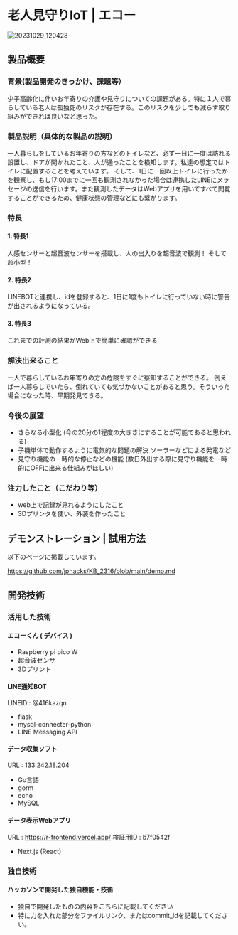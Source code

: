 # 老人見守りIoT | エコー

![20231029_120428](https://github.com/jphacks/KB_2316/assets/79553411/a9677105-5f56-4889-8606-b65f3c534e37)


## 製品概要
### 背景(製品開発のきっかけ、課題等）
少子高齢化に伴いお年寄りの介護や見守りについての課題がある。特に１人で暮らしている老人は孤独死のリスクが存在する。このリスクを少しでも減らす取り組みができれば良いなと思った。
### 製品説明（具体的な製品の説明）
一人暮らしをしているお年寄りの方などのトイレなど、必ず一日に一度は訪れる設置し、ドアが開かれたこと、人が通ったことを検知します。私達の想定ではトイレに配置することを考えています。
そして、1日に一回以上トイレに行ったかを観察し、もし17:00までに一回も観測されなかった場合は連携したLINEにメッセージの送信を行います。また観測したデータはWebアプリを用いてすべて閲覧することができるため、健康状態の管理などにも繋がります。
### 特長
#### 1. 特長1 
人感センサーと超音波センサーを搭載し、人の出入りを超音波で観測！ そして超小型！
#### 2. 特長2　
LINEBOTと連携し、idを登録すると、1日に1度もトイレに行っていない時に警告が出されるようになっている。
#### 3. 特長3　
これまでの計測の結果がWeb上で簡単に確認ができる

### 解決出来ること 
一人で暮らしているお年寄りの方の危険をすぐに察知することができる。
例えば一人暮らしでいたら、倒れていても気づかないことがあると思う。そういった場合になった時、早期発見できる。
### 今後の展望
* さらなる小型化 (今の20分の1程度の大きさにすることが可能であると思われる)
* 子機単体で動作するように電気的な問題の解決 ソーラーなどによる発電など
* 見守り機能の一時的な停止などの機能 (数日外出する際に見守り機能を一時的にOFFに出来る仕組みがほしい)
### 注力したこと（こだわり等）
* web上で記録が見れるようにしたこと
* 3Dプリンタを使い、外装を作ったこと

## デモンストレーション | 試用方法

以下のページに掲載しています。

https://github.com/jphacks/KB_2316/blob/main/demo.md

## 開発技術　
### 活用した技術

#### エコーくん ( デバイス )

* Raspberry pi pico W
* 超音波センサ
* 3Dプリント

#### LINE通知BOT

LINEID : @416kazqn

* flask
* mysql-connecter-python
* LINE Messaging API

#### データ収集ソフト

URL : 133.242.18.204

* Go言語
* gorm
* echo
* MySQL

#### データ表示Webアプリ

URL : https://r-frontend.vercel.app/
検証用ID : b7f0542f

* Next.js (React)


### 独自技術
#### ハッカソンで開発した独自機能・技術
* 独自で開発したものの内容をこちらに記載してください
* 特に力を入れた部分をファイルリンク、またはcommit_idを記載してください。
